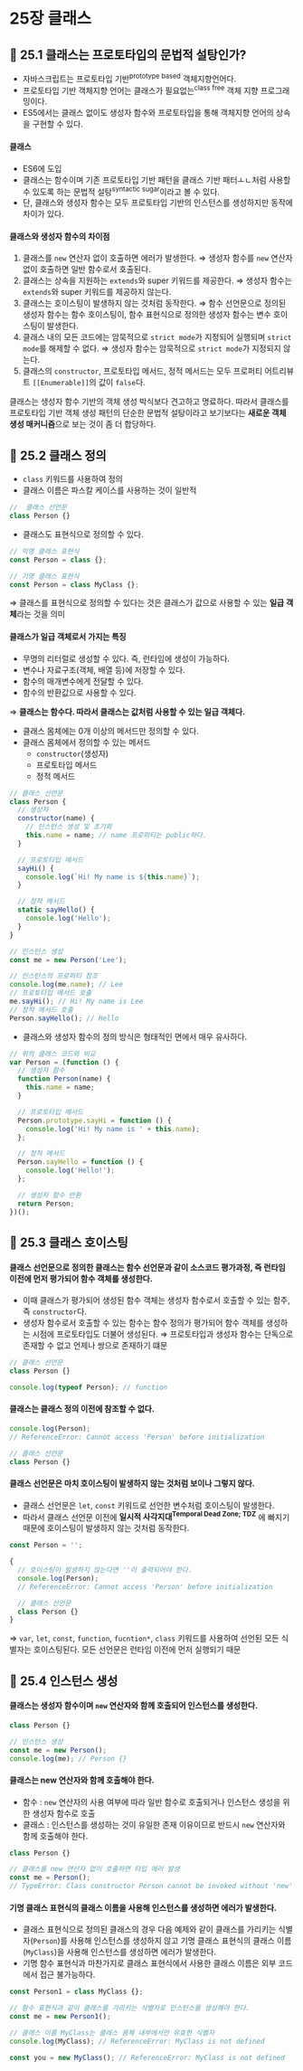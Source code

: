 # 25장 클래스

## 📂 25.1 클래스는 프로토타입의 문법적 설탕인가?

- 자바스크립트는 프로토타입 기반<sup>prototype based</sup> 객체지향언어다.
- 프로토타입 기반 객체지향 언어는 클래스가 필요없는<sup>class free</sup> 객체 지향 프로그래밍이다.
- ES5에서는 클래스 없이도 생성자 함수와 프로토타입을 통해 객체지향 언어의 상속을 구현할 수 있다.

#### 클래스

- ES6에 도입
- 클래스는 함수이며 기존 프로토타입 기반 패턴을 클래스 기반 패터ㅗㄴ처럼 사용할 수 있도록 하는 문법적 설탕<sup>syntactic sugar</sup>이라고 볼 수 있다.
- 단, 클래스와 생성자 함수는 모두 프로토타입 기반의 인스턴스를 생성하지만 동작에 차이가 있다.

#### 클래스와 생성자 함수의 차이점

1. 클래스를 `new` 연산자 없이 호출하면 에러가 발생한다.
   ⇒ 생성자 함수를 `new` 연산자 없이 호출하면 일반 함수로서 호출된다.
2. 클래스는 상속을 지원하는 `extends`와 super 키워드를 제공한다.
   ⇒ 생성자 함수는 `extends`와 super 키워드를 제공하지 않는다.
3. 클래스는 호이스팅이 발생하지 않는 것처럼 동작한다.
   ⇒ 함수 선언문으로 정의된 생성자 함수는 함수 호이스팅이, 함수 표현식으로 정의한 생성자 함수는 변수 호이스팅이 발생한다.
4. 클래스 내의 모든 코드에는 암묵적으로 `strict mode`가 지정되어 실행되며 `strict mode`를 해제할 수 없다.
   ⇒ 생성자 함수는 암묵적으로 `strict mode`가 지정되지 않는다.
5. 클래스의 `constructor`, 프로토타입 메서드, 정적 메서드는 모두 프로퍼티 어트리뷰트 `[[Enumerable]]`의 값이 `false`다.

클래스는 생성자 함수 기반의 객체 생성 박식보다 견고하고 명료하다.
따라서 클래스를 프로토타입 기반 객체 생성 패턴의 단순한 문법적 설탕이라고 보기보다는 **새로운 객체 생성 매커니즘**으로 보는 것이 좀 더 합당하다.

## 📂 25.2 클래스 정의

- `class` 키워드를 사용하여 정의
- 클래스 이름은 파스칼 케이스를 사용하는 것이 일반적

```javascript
//  클래스 선언문
class Person {}
```

- 클래스도 표현식으로 정의할 수 있다.

```javascript
// 익명 클래스 표현식
const Person = class {};

// 기명 클래스 표현식
const Person = class MyClass {};
```

⇒ 클래스를 표현식으로 정의할 수 있다는 것은 클래스가 값으로 사용할 수 있는 **일급 객체**라는 것을 의미

#### 클래스가 일급 객체로서 가지는 특징

- 무명의 리터럴로 생성할 수 있다. 즉, 런타임에 생성이 가능하다.
- 변수나 자료구조(객체, 배열 등)에 저장할 수 있다.
- 함수의 매개변수에게 전달할 수 있다.
- 함수의 반환값으로 사용할 수 있다.

⇒ **클래스는 함수다. 따라서 클래스는 값처럼 사용할 수 있는 일급 객체다.**

- 클래스 몸체에는 0개 이상의 메서드만 정의할 수 있다.
- 클래스 몸체에서 정의할 수 있는 메서드
  - `constructor`(생성자)
  - 프로토타입 메서드
  - 정적 메서드

```javascript
// 클래스 선언문
class Person {
  // 생성자
  constructor(name) {
    // 인스턴스 생성 및 초기화
    this.name = name; // name 프로퍼티는 public하다.
  }

  // 프로토타입 메서드
  sayHi() {
    console.log(`Hi! My name is ${this.name}`);
  }

  // 정적 메서드
  static sayHello() {
    console.log('Hello');
  }
}

// 인스턴스 생성
const me = new Person('Lee');

// 인스턴스의 프로퍼티 참조
console.log(me.name); // Lee
// 프로토타입 메서드 호출
me.sayHi(); // Hi! My name is Lee
// 정적 메서드 호출
Person.sayHello(); // Hello
```

- 클래스와 생성자 함수의 정의 방식은 형태적인 면에서 매우 유사하다.

```javascript
// 위의 클래스 코드와 비교
var Person = (function () {
  // 생성자 함수
  function Person(name) {
    this.name = name;
  }

  // 프로토타입 메서드
  Person.prototype.sayHi = function () {
    console.log('Hi! My name is ' + this.name);
  };

  // 정적 메서드
  Person.sayHello = function () {
    console.log('Hello!');
  };

  // 생성자 함수 반환
  return Person;
})();
```

## 📂 25.3 클래스 호이스팅

#### 클래스 선언문으로 정의한 클래스는 함수 선언문과 같이 소스코드 평가과정, 즉 런타임 이전에 먼저 평가되어 함수 객체를 생성한다.

- 이때 클래스가 평가되어 생성된 함수 객체는 생성자 함수로서 호출할 수 있는 함주, 즉 `constructor`다.
- 생성자 함수로서 호출할 수 있는 함수는 함수 정의가 평가되어 함수 객체를 생성하는 시점에 프로토타입도 더불어 생성된다.
  ⇒ 프로토타입과 생성자 함수는 단독으로 존재할 수 없고 언제나 쌍으로 존재하기 떄문

```javascript
// 클래스 선언문
class Person {}

console.log(typeof Person); // function
```

#### 클래스는 클래스 정의 이전에 참조할 수 없다.

```javascript
console.log(Person);
// ReferenceError: Cannot access 'Person' before initialization

// 클래스 선언문
class Person {}
```

#### 클래스 선언문은 마치 호이스팅이 발생하지 않는 것처럼 보이나 그렇지 않다.

- 클래스 선언문은 `let`, `const` 키워드로 선언한 변수처럼 호이스팅이 발생한다.
- 따라서 클래스 선언문 이전에 **일시적 사각지대<sup>Temporal Dead Zone; TDZ</sup>** 에 빠지기 때문에 호이스팅이 발생하지 않는 것처럼 동작한다.

```javascript
const Person = '';

{
  // 호이스팅이 발생하지 않는다면 ''이 출력되어야 한다.
  console.log(Person);
  // ReferenceError: Cannot access 'Person' before initialization

  // 클래스 선언문
  class Person {}
}
```

⇒ `var`, `let`, `const`, `function`, `fucntion*`, `class` 키워드를 사용하여 선언된 모든 식별자는 호이스팅된다. 모든 선언문은 런타임 이전에 먼저 실행되기 때문

## 📂 25.4 인스턴스 생성

#### 클래스는 생성자 함수이며 `new` 연산자와 함께 호출되어 인스턴스를 생성한다.

```javascript
class Person {}

// 인스턴스 생성
const me = new Person();
console.log(me); // Person {}
```

#### 클래스는 new 연산자와 함께 호출해야 한다.

- 함수 : `new` 연산자의 사용 여부에 따라 일반 함수로 호출되거나 인스턴스 생성을 위한 생성자 함수로 호출
- 클래스 : 인스턴스를 생성하는 것이 유일한 존재 이유이므로 반드시 `new` 연산자와 함께 호출해야 한다.

```javascript
class Person {}

// 클래스를 new 연산자 없이 호출하면 타입 에러 발생
const me = Person();
// TypeError: Class constructor Person cannot be invoked without 'new'
```

#### 기명 클래스 표현식의 클래스 이름을 사용해 인스턴스를 생성하면 에러가 발생한다.

- 클래스 표현식으로 정의된 클래스의 경우 다음 예제와 같이 클래스를 가리키는 식별자(`Person`)를 사용해 인스턴스를 생성하지 않고 기명 클래스 표현식의 클래스 이름(`MyClass`)을 사용해 인스턴스를 생성하면 에러가 발생한다.
- 기명 함수 표현식과 마찬가지로 클래스 표현식에서 사용한 클래스 이름은 외부 코드에서 접근 불가능하다.

```javascript
const Person1 = class MyClass {};

// 함수 표현식과 같이 클래스를 가리키는 식별자로 인스턴스를 생성해야 한다.
const me = new Person1();

// 클래스 이름 MyClass는 클래스 몸체 내부에서만 유효한 식별자
console.log(MyClass); // ReferenceError: MyClass is not defined

const you = new MyClass(); // ReferenceError: MyClass is not defined
```
